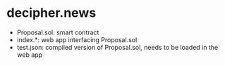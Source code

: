 # decipher.news

 - Proposal.sol: smart contract
 - index.*: web app interfacing Proposal.sol
 - test.json: compiled version of Proposal.sol, needs to be loaded in the web app
